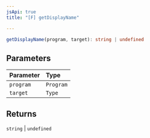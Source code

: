 ```yaml
---
jsApi: true
title: "[F] getDisplayName"

---
```

```ts
getDisplayName(program, target): string | undefined
```

## Parameters

| Parameter | Type |
| :------ | :------ |
| `program` | `Program` |
| `target` | `Type` |

## Returns

`string` \| `undefined`
